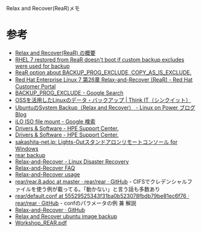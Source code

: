 Relax and Recover(ReaR)メモ

# 参考

* [Relax and Recover(ReaR) の概要](https://access.redhat.com/ja/solutions/2641301)
* [RHEL 7 restored from ReaR doesn't boot if custom backup excludes were used for backup](https://access.redhat.com/solutions/3072581)
* [ReaR option about BACKUP_PROG_EXCLUDE, COPY_AS_IS_EXCLUDE.](https://access.redhat.com/solutions/3233411)
* [Red Hat Enterprise Linux 7 第26章 Relax-and-Recover (ReaR) - Red Hat Customer Portal](https://access.redhat.com/documentation/ja-jp/red_hat_enterprise_linux/7/html/system_administrators_guide/ch-relax-and-recover_rear)
* [BACKUP_PROG_EXCLUDE - Google Search](https://www.google.com/search?q=BACKUP_PROG_EXCLUDE&hl=en)
* [OSSを活用したLinuxのデータ・バックアップ | Think IT（シンクイット）](https://thinkit.co.jp/story/2010/12/22/1926?page=0%2C5)
* [UbuntuのSystem Backup（Relax and Recover） - Linux on Power ブログ Blog](https://www.ibm.com/developerworks/community/blogs/716d0949-83a4-4aa4-b66d-9f46913ddaf4/entry/Ubuntu%E3%81%AESystemBackup?lang=en)
* [iLO ISO file mount - Google 検索](https://www.google.co.jp/search?hl=ja&q=iLO+ISO+file+mount&lr=lang_ja)
* [Drivers & Software - HPE Support Center.](https://support.hpe.com/hpsc/swd/public/detail?swItemId=MTX_4f842ceb31cf48d392e22705a8&lang=ja-jp&cc=jp)
* [Drivers & Software - HPE Support Center.](https://support.hpe.com/hpsc/swd/public/detail?sp4ts.oid=null&swItemId=MTX_bc8e3ffa59904ec3b505d9964d&swEnvOid=4184)
* [sakashita-net.jp: Lights-Outスタンドアロンリモートコンソール for Windows](http://www.sakashita-net.jp/2018/05/lights-out-for-windows.html)
* [rear backup](http://www.ckenko25.jp/2018/02/rear-backup)
* [Relax-and-Recover - Linux Disaster Recovery](http://relax-and-recover.org/)
* [Relax-and-Recover FAQ](http://relax-and-recover.org/documentation/faq)
* [Relax-and-Recover usage](http://relax-and-recover.org/usage/)
* [rear/rear.8.adoc at master · rear/rear · GitHub](https://github.com/rear/rear/blob/master/doc/rear.8.adoc) - CIFSでクレデンシャルファイルを使う例が載ってる。「動かない」と言う話も多数あり
* [rear/default.conf at 55529525343f31ba0b523078fbdb79be81ec6f76 · rear/rear · GitHub](https://github.com/rear/rear/blob/55529525343f31ba0b523078fbdb79be81ec6f76/usr/share/rear/conf/default.conf) - confのパラメータの例 兼 解説
* [Relax-and-Recover · GitHub](https://github.com/rear)
* [Relax and Recover ubuntu image backup](http://www.ckenko25.jp/2017/11/relax-and-recover-ubuntu-image-backup)
* [Workshop_REAR.pdf](https://osbconf.org/wp-content/uploads/2016/09/Workshop_REAR.pdf)